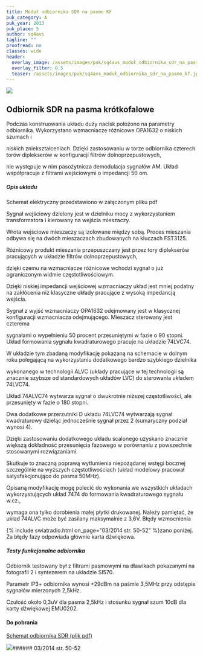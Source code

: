 ```yaml
---
title: Moduł odbiornika SDR na pasmo KF
puk_category: A
puk_year: 2013
puk_place: 5
author: sq4avs
tagline: ""
proofread: no
classes: wide
header:
  overlay_image: /assets/images/puk/sq4avs_moduł_odbiornika_sdr_na_pasmo_kf.jpg
  overlay_filter: 0.5
  teaser: /assets/images/puk/sq4avs_moduł_odbiornika_sdr_na_pasmo_kf.jpg
---
```






 



![](assets/data/img/projects/2013-5-0.jpg) 



Odbiornik SDR na pasma krótkofalowe
-----------------------------------





 Podczas konstruowania układu duży nacisk położono na parametry odbiornika. Wykorzystano wzmacniacze różnicowe OPA1632 o niskich szumach i

 niskich zniekształceniach. Dzięki zastosowaniu w torze odbiornika czterech torów diplekserów w konfiguracji filtrów dolnoprzepustowych,

 nie występuje w nim pasożytnicza demodulacja sygnałów AM. Układ współpracuje z filtrami wejściowymi o impedancji 50 om.

 


##### Opis układu




 Schemat elektryczny przedstawiono w załączonym pliku pdf






 Sygnał wejściowy dzielony jest w dzielniku mocy z wykorzystaniem transformatora i kierowany na wejścia mieszaczy.

 Wrota wejściowe mieszaczy są izolowane między sobą. Proces mieszania odbywa się na dwóch mieszaczach zbudowanych na kluczach FST3125.

 Różnicowy produkt mieszania przepuszczany jest przez tory diplekserów pracujących w układzie filtrów dolnoprzepustowych,

 dzięki czemu na wzmacniacze różnicowe wchodzi sygnał o już ograniczonym widmie częstotliwościowym.

 Dzięki niskiej impedancji wejściowej wzmacniaczy układ jest mniej podatny na zakłócenia niż klasyczne układy pracujące z wysoką impedancją wejścia.






 Sygnał z wyjść wzmacniaczy OPA1632 odejmowany jest w klasycznej konfiguracji wzmacniacza odejmującego. Mieszacz sterowany jest czterema

 sygnałami o wypełnieniu 50 procent przesuniętymi w fazie o 90 stopni. Układ formowania sygnału kwadraturowego pracuje na układzie 74LVC74.

 W układzie tym zbadaną modyfikację pokazaną na schemacie w dolnym roku polegającą na wykorzystaniu dodatkowego bardzo szybkiego dzielnika

 wykonanego w technologii ALVC (układy pracujące w tej technologii są znacznie szybsze od standardowych układów LVC) do sterowania układem 74LVC74.

 Układ 74ALVC74 wytwarza sygnał o dwukrotnie niższej częstotliwości, ale przesunięty w fazie o 180 stopni.






 Dwa dodatkowe przerzutniki D układu 74LVC74 wytwarzają sygnał kwadraturowy dzieląc jednocześnie sygnał przez 2 (sumaryczny podział wynosi 4).

 Dzięki zastosowaniu dodatkowego układu scalonego uzyskano znacznie większą dokładność przesunięcia fazowego w porównaniu z powszechnie stosowanymi rozwiązaniami.

 Skutkuje to znaczną poprawą wytłumienia niepożądanej wstęgi bocznej szczególnie na wyższych częstotliwościach (układ modelowy pracował satysfakcjonująco do pasma 50MHz).






 Opisaną modyfikację mogę polecić do wykonania we wszystkich układach wykorzystujących układ 7474 do formowania kwadraturowego sygnału w.cz.,

 wymaga ona tylko dorobienia małej płytki drukowanej. Należy pamiętać, że układ 74ALVC może być zasilany maksymalnie z 3,6V. Błędy wzmocnienia

{% include swiatradio.html on_page="03/2014 str. 50-52" %}zano poniżej. Za błędy fazy odpowiada głównie karta dźwiękowa.




##### Testy funkcjonalne odbiornika




 Odbiornik testowany był z filtrami pasmowymi na dławikach pokazanymi na fotografii 2 i syntezerem na układzie SI570.

 Parametr IP3+ odbiornika wynosi +29dBm na paśmie 3,5MHz przy odstępie sygnałów mierzonych 2,5kHz.

 Czułość około 0,3uV dla pasma 2,5kHz i stosunku sygnał szum 10dB dla karty dźwiękowej EMU0202.







#### Do pobrania

[Schemat odbiornika SDR (plik pdf)](assets/data/download/SQ4AVS_SDR-schemat.pdf)




![](assets/img/logo/sr_logo_s.jpg)###### 03/2014 str. 50-52

 





 


